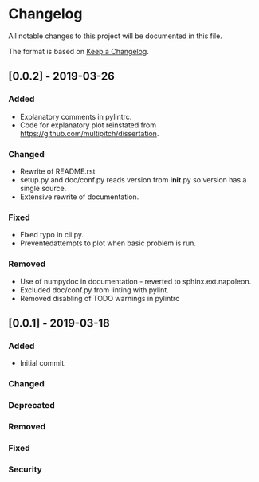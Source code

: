 # Changelog
All notable changes to this project will be documented in this file.

The format is based on [Keep a Changelog](https://keepachangelog.com/en/1.0.0/).

## [0.0.2] - 2019-03-26
### Added 
- Explanatory comments in pylintrc.
- Code for explanatory plot reinstated from
  https://github.com/multipitch/dissertation.

### Changed
- Rewrite of README.rst
- setup.py and doc/conf.py reads version from __init__.py so version has a
  single source.
- Extensive rewrite of documentation.

### Fixed
- Fixed typo in cli.py.
- Preventedattempts to plot when basic problem is run.

### Removed
- Use of numpydoc in documentation - reverted to sphinx.ext.napoleon.
- Excluded doc/conf.py from linting with pylint.
- Removed disabling of TODO warnings in pylintrc

## [0.0.1] - 2019-03-18
### Added
- Initial commit.

### Changed

### Deprecated

### Removed

### Fixed

### Security